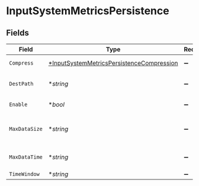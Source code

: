 # InputSystemMetricsPersistence


## Fields

| Field                                                                                                        | Type                                                                                                         | Required                                                                                                     | Description                                                                                                  |
| ------------------------------------------------------------------------------------------------------------ | ------------------------------------------------------------------------------------------------------------ | ------------------------------------------------------------------------------------------------------------ | ------------------------------------------------------------------------------------------------------------ |
| `Compress`                                                                                                   | [*InputSystemMetricsPersistenceCompression](../../models/shared/inputsystemmetricspersistencecompression.md) | :heavy_minus_sign:                                                                                           | Select data compression format. Optional.                                                                    |
| `DestPath`                                                                                                   | **string*                                                                                                    | :heavy_minus_sign:                                                                                           | Path to use to write metrics. Defaults to $CRIBL_HOME/state/system_metrics                                   |
| `Enable`                                                                                                     | **bool*                                                                                                      | :heavy_minus_sign:                                                                                           | Spool metrics to disk for Cribl Edge and Search                                                              |
| `MaxDataSize`                                                                                                | **string*                                                                                                    | :heavy_minus_sign:                                                                                           | Maximum disk space allowed to be consumed (e.g., 420MB or 4GB). Once reached, older data will be deleted.    |
| `MaxDataTime`                                                                                                | **string*                                                                                                    | :heavy_minus_sign:                                                                                           | Maximum amount of time to retain data (e.g., 2h or 4d). Once reached, older data will be deleted.            |
| `TimeWindow`                                                                                                 | **string*                                                                                                    | :heavy_minus_sign:                                                                                           | Time span for each file bucket                                                                               |